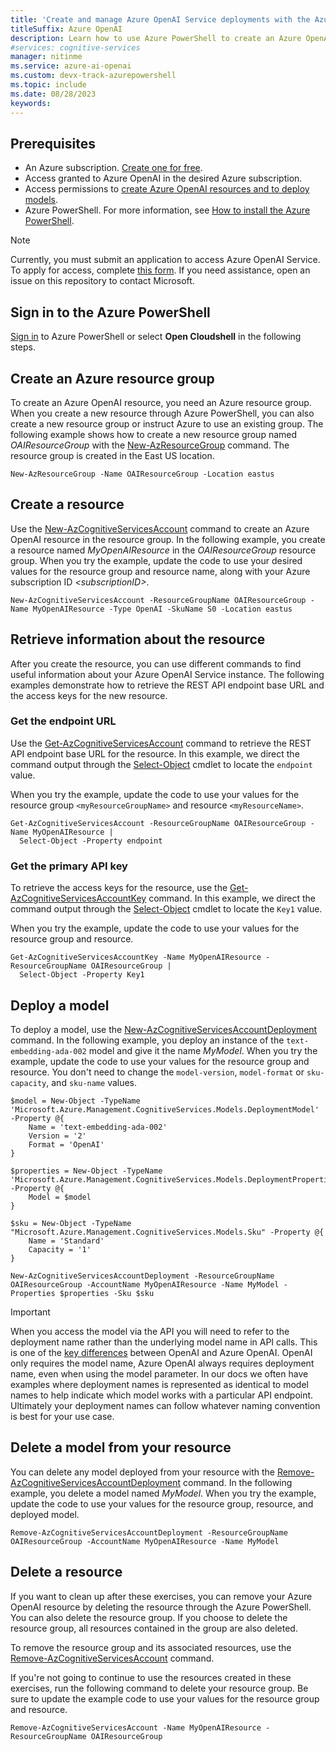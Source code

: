 ```yaml
---
title: 'Create and manage Azure OpenAI Service deployments with the Azure PowerShell'
titleSuffix: Azure OpenAI
description: Learn how to use Azure PowerShell to create an Azure OpenAI resource and manage deployments with the Azure OpenAI Service.
#services: cognitive-services
manager: nitinme
ms.service: azure-ai-openai
ms.custom: devx-track-azurepowershell
ms.topic: include
ms.date: 08/28/2023
keywords:
---
```


## Prerequisites

- An Azure subscription. <a href="https://azure.microsoft.com/free/ai-services" target="_blank">Create one for free</a>.
- Access granted to Azure OpenAI in the desired Azure subscription.
- Access permissions to [create Azure OpenAI resources and to deploy models](../how-to/role-based-access-control.md).
- Azure PowerShell. For more information, see [How to install the Azure PowerShell](/powershell/azure/install-azure-powershell).

> [!NOTE]
> Currently, you must submit an application to access Azure OpenAI Service. To apply for access, complete [this form](https://aka.ms/oai/access). If you need assistance, open an issue on this repository to contact Microsoft.

## Sign in to the Azure PowerShell

[Sign in](/powershell/azure/authenticate-azureps) to Azure PowerShell or select **Open Cloudshell** in the following steps.

## Create an Azure resource group

To create an Azure OpenAI resource, you need an Azure resource group. When you create a new resource through Azure PowerShell, you can also create a new resource group or instruct Azure to use an existing group. The following example shows how to create a new resource group named _OAIResourceGroup_ with the [New-AzResourceGroup](/powershell/module/az.resources/new-azresourcegroup) command. The resource group is created in the East US location. 

```azurepowershell-interactive
New-AzResourceGroup -Name OAIResourceGroup -Location eastus
```

## Create a resource

Use the [New-AzCognitiveServicesAccount](/powershell/module/az.cognitiveservices/new-azcognitiveservicesaccount) command to create an Azure OpenAI resource in the resource group. In the following example, you create a resource named _MyOpenAIResource_ in the _OAIResourceGroup_ resource group. When you try the example, update the code to use your desired values for the resource group and resource name, along with your Azure subscription ID _\<subscriptionID>_.

```azurepowershell-interactive
New-AzCognitiveServicesAccount -ResourceGroupName OAIResourceGroup -Name MyOpenAIResource -Type OpenAI -SkuName S0 -Location eastus
```

## Retrieve information about the resource

After you create the resource, you can use different commands to find useful information about your Azure OpenAI Service instance. The following examples demonstrate how to retrieve the REST API endpoint base URL and the access keys for the new resource.

### Get the endpoint URL

Use the [Get-AzCognitiveServicesAccount](/powershell/module/az.cognitiveservices/get-azcognitiveservicesaccount) command to retrieve the REST API endpoint base URL for the resource. In this example, we direct the command output through the [Select-Object](/powershell/module/microsoft.powershell.utility/select-object) cmdlet to locate the `endpoint` value.

When you try the example, update the code to use your values for the resource group `<myResourceGroupName>` and resource `<myResourceName>`.

```azurepowershell-interactive
Get-AzCognitiveServicesAccount -ResourceGroupName OAIResourceGroup -Name MyOpenAIResource |
  Select-Object -Property endpoint
```

### Get the primary API key

To retrieve the access keys for the resource, use the [Get-AzCognitiveServicesAccountKey](/powershell/module/az.cognitiveservices/get-azcognitiveservicesaccountkey) command. In this example, we direct the command output through the [Select-Object](/powershell/module/microsoft.powershell.utility/select-object) cmdlet to locate the `Key1` value.

When you try the example, update the code to use your values for the resource group and resource.

```azurepowershell-interactive
Get-AzCognitiveServicesAccountKey -Name MyOpenAIResource -ResourceGroupName OAIResourceGroup |
  Select-Object -Property Key1
```

## Deploy a model

To deploy a model, use the [New-AzCognitiveServicesAccountDeployment](/powershell/module/az.cognitiveservices/new-azcognitiveservicesaccountdeployment) command. In the following example, you deploy an instance of the `text-embedding-ada-002` model and give it the name _MyModel_. When you try the example, update the code to use your values for the resource group and resource. You don't need to change the `model-version`, `model-format` or `sku-capacity`, and `sku-name` values. 

```azurepowershell-interactive
$model = New-Object -TypeName 'Microsoft.Azure.Management.CognitiveServices.Models.DeploymentModel' -Property @{
    Name = 'text-embedding-ada-002'
    Version = '2'
    Format = 'OpenAI'
}

$properties = New-Object -TypeName 'Microsoft.Azure.Management.CognitiveServices.Models.DeploymentProperties' -Property @{
    Model = $model
}

$sku = New-Object -TypeName "Microsoft.Azure.Management.CognitiveServices.Models.Sku" -Property @{
    Name = 'Standard'
    Capacity = '1'
}

New-AzCognitiveServicesAccountDeployment -ResourceGroupName OAIResourceGroup -AccountName MyOpenAIResource -Name MyModel -Properties $properties -Sku $sku
```

> [!IMPORTANT]
> When you access the model via the API you will need to refer to the deployment name rather than the underlying model name in API calls. This is one of the [key differences](../how-to/switching-endpoints.md) between OpenAI and Azure OpenAI. OpenAI only requires the model name, Azure OpenAI always requires deployment name, even when using the model parameter. In our docs we often have examples where deployment names is represented as identical to model names to help indicate which model works with a particular API endpoint. Ultimately your deployment names can follow whatever naming convention is best for your use case.

## Delete a model from your resource

You can delete any model deployed from your resource with the [Remove-AzCognitiveServicesAccountDeployment](/powershell/module/az.cognitiveservices/remove-azcognitiveservicesaccountdeployment) command. In the following example, you delete a model named _MyModel_. When you try the example, update the code to use your values for the resource group, resource, and deployed model. 

```azurepowershell-interactive
Remove-AzCognitiveServicesAccountDeployment -ResourceGroupName OAIResourceGroup -AccountName MyOpenAIResource -Name MyModel
```

## Delete a resource

If you want to clean up after these exercises, you can remove your Azure OpenAI resource by deleting the resource through the Azure PowerShell. You can also delete the resource group. If you choose to delete the resource group, all resources contained in the group are also deleted.

To remove the resource group and its associated resources, use the [Remove-AzCognitiveServicesAccount](/powershell/module/az.cognitiveservices/remove-azcognitiveservicesaccount) command.

If you're not going to continue to use the resources created in these exercises, run the following command to delete your resource group. Be sure to update the example code to use your values for the resource group and resource.

```azurepowershell-interactive
Remove-AzCognitiveServicesAccount -Name MyOpenAIResource -ResourceGroupName OAIResourceGroup
```
